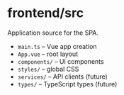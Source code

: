 # frontend/src

Application source for the SPA.

- `main.ts` – Vue app creation
- `App.vue` – root layout
- `components/` – UI components
- `styles/` – global CSS
- `services/` – API clients (future)
- `types/` – TypeScript types (future)